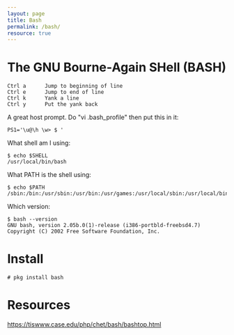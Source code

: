 ```yaml
---
layout: page
title: Bash
permalink: /bash/
resource: true
---
```


# The GNU Bourne-Again SHell (BASH)

```
Ctrl a		Jump to beginning of line
Ctrl e		Jump to end of line
Ctrl k		Yank a line
Ctrl y		Put the yank back
```

A great host prompt. Do "vi .bash_profile" then put this in it:

```
PS1='\u@\h \w> $ '
```

What shell am I using:

```
$ echo $SHELL
/usr/local/bin/bash
```

What PATH is the shell using:

```
$ echo $PATH
/sbin:/bin:/usr/sbin:/usr/bin:/usr/games:/usr/local/sbin:/usr/local/bin:/usr/X11R6/bin:/home/greg/bin
```

Which version:

```
$ bash --version
GNU bash, version 2.05b.0(1)-release (i386-portbld-freebsd4.7)
Copyright (C) 2002 Free Software Foundation, Inc.
```

# Install

```
# pkg install bash
```

# Resources

https://tiswww.case.edu/php/chet/bash/bashtop.html

